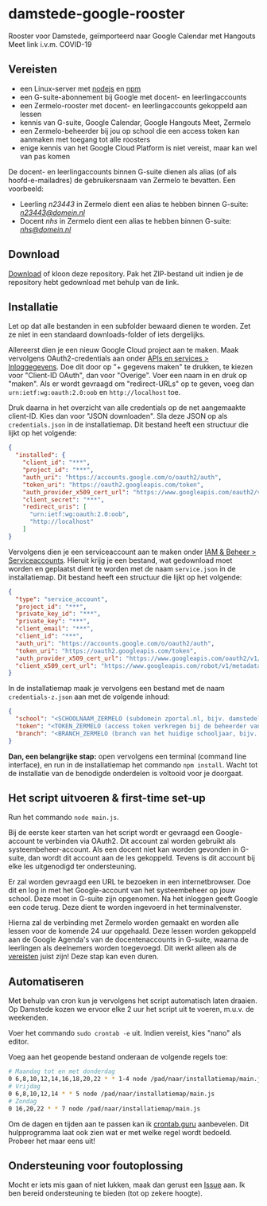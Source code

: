 # damstede-google-rooster
Rooster voor Damstede, geïmporteerd naar Google Calendar met Hangouts Meet link i.v.m. COVID-19

## Vereisten

- een Linux-server met [nodejs](https://nodejs.org/) en [npm](https://www.npmjs.com/get-npm)
- een G-suite-abonnement bij Google met docent- en leerlingaccounts
- een Zermelo-rooster met docent- en leerlingaccounts gekoppeld aan lessen
- kennis van G-suite, Google Calendar, Google Hangouts Meet, Zermelo
- een Zermelo-beheerder bij jou op school die een access token kan aanmaken met toegang tot alle roosters
- enige kennis van het Google Cloud Platform is niet vereist, maar kan wel van pas komen

De docent- en leerlingaccounts binnen G-suite dienen als alias (of als hoofd-e-mailadres) de gebruikersnaam van Zermelo te bevatten. Een voorbeeld:

- Leerling *n23443* in Zermelo dient een alias te hebben binnen G-suite: *n23443@domein.nl*
- Docent *nhs* in Zermelo dient een alias te hebben binnen G-suite: *nhs@domein.nl*



## Download
[Download](https://github.com/FreekBes/damstede-google-rooster/archive/master.zip) of kloon deze repository. Pak het ZIP-bestand uit indien je de repository hebt gedownload met behulp van de link.

## Installatie
Let op dat alle bestanden in een subfolder bewaard dienen te worden. Zet ze niet in een standaard downloads-folder of iets dergelijks.

Allereerst dien je een nieuw Google Cloud project aan te maken. Maak vervolgens OAuth2-credentials aan onder [APIs en services > Inloggegevens](https://console.cloud.google.com/apis/credentials). Doe dit door op "+ gegevens maken" te drukken, te kiezen voor "Client-ID OAuth", dan voor "Overige". Voer een naam in en druk op "maken". Als er wordt gevraagd om "redirect-URLs" op te geven, voeg dan `urn:ietf:wg:oauth:2.0:oob` en `http://localhost` toe.

Druk daarna in het overzicht van alle credentials op de net aangemaakte client-ID. Kies dan voor "JSON downloaden". Sla deze JSON op als `credentials.json` in de installatiemap. Dit bestand heeft een structuur die lijkt op het volgende:

```json
{
  "installed": {
    "client_id": "***",
    "project_id": "***",
    "auth_uri": "https://accounts.google.com/o/oauth2/auth",
    "token_uri": "https://oauth2.googleapis.com/token",
    "auth_provider_x509_cert_url": "https://www.googleapis.com/oauth2/v1/certs",
    "client_secret": "***",
    "redirect_uris": [
      "urn:ietf:wg:oauth:2.0:oob",
      "http://localhost"
    ]
}
```

Vervolgens dien je een serviceaccount aan te maken onder [IAM & Beheer > Serviceaccounts](https://console.cloud.google.com/iam-admin/serviceaccounts). Hieruit krijg je een bestand, wat gedownload moet worden en geplaatst dient te worden met de naam `service.json` in de installatiemap. Dit bestand heeft een structuur die lijkt op het volgende:

```json
{
  "type": "service_account",
  "project_id": "***",
  "private_key_id": "***",
  "private_key": "***",
  "client_email": "***",
  "client_id": "***",
  "auth_uri": "https://accounts.google.com/o/oauth2/auth",
  "token_uri": "https://oauth2.googleapis.com/token",
  "auth_provider_x509_cert_url": "https://www.googleapis.com/oauth2/v1/certs",
  "client_x509_cert_url": "https://www.googleapis.com/robot/v1/metadata/x509/***"
}
```

In de installatiemap maak je vervolgens een bestand met de naam `credentials-z.json` aan met de volgende inhoud:

```json
{
  "school": "<SCHOOLNAAM_ZERMELO (subdomein zportal.nl, bijv. damstedelyceum)>",
  "token": "<TOKEN_ZERMELO (access token verkregen bij de beheerder van Zermelo op jouw school)>",
  "branch": "<BRANCH_ZERMELO (branch van het huidige schooljaar, bijv. 901)>"
}
```

**Dan, een belangrijke stap:** open vervolgens een terminal (command line interface), en run in de installatiemap het commando `npm install`. Wacht tot de installatie van de benodigde onderdelen is voltooid voor je doorgaat.


## Het script uitvoeren & first-time set-up

Run het commando `node main.js`.

Bij de eerste keer starten van het script wordt er gevraagd een Google-account te verbinden via OAuth2. Dit account zal worden gebruikt als systeembeheer-account. Als een docent niet kan worden gevonden in G-suite, dan wordt dit account aan de les gekoppeld. Tevens is dit account bij elke les uitgenodigd ter ondersteuning.

Er zal worden gevraagd een URL te bezoeken in een internetbrowser. Doe dit en log in met het Google-account van het systeembeheer op jouw school. Deze moet in G-suite zijn opgenomen. Na het inloggen geeft Google een code terug. Deze dient te worden ingevoerd in het terminalvenster.

Hierna zal de verbinding met Zermelo worden gemaakt en worden alle lessen voor de komende 24 uur opgehaald. Deze lessen worden gekoppeld aan de Google Agenda's van de docentenaccounts in G-suite, waarna de leerlingen als deelnemers worden toegevoegd. Dit werkt alleen als de [vereisten](https://github.com/FreekBes/damstede-google-rooster/#vereisten) juist zijn! Deze stap kan even duren.


## Automatiseren

Met behulp van cron kun je vervolgens het script automatisch laten draaien. Op Damstede kozen we ervoor elke 2 uur het script uit te voeren, m.u.v. de weekenden.

Voer het commando `sudo crontab -e` uit. Indien vereist, kies "nano" als editor.

Voeg aan het geopende bestand onderaan de volgende regels toe:
```bash
# Maandag tot en met donderdag
0 6,8,10,12,14,16,18,20,22 * * 1-4 node /pad/naar/installatiemap/main.js
# Vrijdag
0 6,8,10,12,14 * * 5 node /pad/naar/installatiemap/main.js
# Zondag
0 16,20,22 * * 7 node /pad/naar/installatiemap/main.js
```

Om de dagen en tijden aan te passen kan ik [crontab.guru](https://crontab.guru/) aanbevelen. Dit hulpprogramma laat ook zien wat er met welke regel wordt bedoeld. Probeer het maar eens uit!


## Ondersteuning voor foutoplossing

Mocht er iets mis gaan of niet lukken, maak dan gerust een [Issue](https://github.com/FreekBes/damstede-google-rooster/issues) aan. Ik ben bereid ondersteuning te bieden (tot op zekere hoogte).
